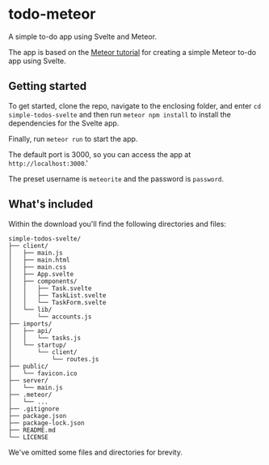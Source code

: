 # todo-meteor
A simple to-do app using Svelte and Meteor.

The app is based on the [Meteor tutorial](https://svelte-tutorial.meteor.com/simple-todos/) for creating a simple Meteor to-do app using Svelte.

## Getting started
To get started, clone the repo, navigate to the enclosing folder, and enter `cd simple-todos-svelte` and then run `meteor npm install` to install the dependencies for the Svelte app.

Finally, run `meteor run` to start the app.

The default port is 3000, so you can access the app at `http://localhost:3000`.'

The preset username is `meteorite` and the password is `password`.

## What's included
Within the download you'll find the following directories and files:

```
simple-todos-svelte/
├── client/
│   ├── main.js
│   ├── main.html
│   ├── main.css
│   ├── App.svelte
│   ├── components/
│   │   ├── Task.svelte
│   │   ├── TaskList.svelte
│   │   └── TaskForm.svelte
│   └── lib/
│       └── accounts.js
├── imports/
│   ├── api/
│   │   └── tasks.js
│   └── startup/
│       └── client/
│           └── routes.js
├── public/
│   └── favicon.ico
├── server/
│   └── main.js
├── .meteor/
│   └── ...
├── .gitignore
├── package.json
├── package-lock.json
├── README.md
└── LICENSE
```

We've omitted some files and directories for brevity.